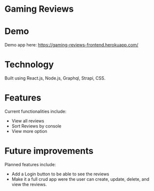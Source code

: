 # Gaming Reviews

# Demo

Demo app here: https://gaming-reviews-frontend.herokuapp.com/

# Technology

Built using React.js, Node.js, Graphql, Strapi, CSS.

# Features

Current functionalities include:

-   View all reviews
-   Sort Reviews by console
-   View more option

# Future improvements

Planned features include:

-   Add a Login button to be able to see the reviews
-   Make it a full crud app were the user can create, update, delete, and view the reviews.
